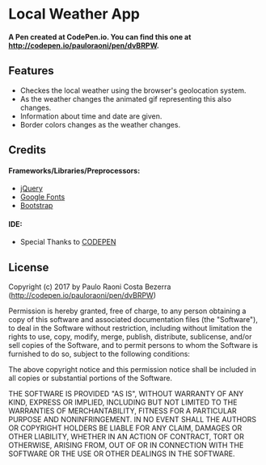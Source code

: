 # Local Weather App

#### A Pen created at CodePen.io. You can find this one at http://codepen.io/pauloraoni/pen/dvBRPW.

## Features

- Checkes the local weather using the browser's geolocation system.
- As the weather changes the animated gif representing this also changes.
- Information about time and date are given.
- Border colors changes as the weather changes.

## Credits

#### Frameworks/Libraries/Preprocessors:
- [jQuery](https://jquery.com/)
- [Google Fonts](https://fonts.google.com/)
- [Bootstrap](https://v4-alpha.getbootstrap.com/)

#### IDE:
- Special Thanks to [CODEPEN](https://codepen.io/)

## License

Copyright (c) 2017 by Paulo Raoni Costa Bezerra (http://codepen.io/pauloraoni/pen/dvBRPW)


Permission is hereby granted, free of charge, to any person obtaining a copy of this software and associated documentation files (the "Software"), to deal in the Software without restriction, including without limitation the rights to use, copy, modify, merge, publish, distribute, sublicense, and/or sell copies of the Software, and to permit persons to whom the Software is furnished to do so, subject to the following conditions:

The above copyright notice and this permission notice shall be included in all copies or substantial portions of the Software.

THE SOFTWARE IS PROVIDED "AS IS", WITHOUT WARRANTY OF ANY KIND, EXPRESS OR IMPLIED, INCLUDING BUT NOT LIMITED TO THE WARRANTIES OF MERCHANTABILITY, FITNESS FOR A PARTICULAR PURPOSE AND NONINFRINGEMENT. IN NO EVENT SHALL THE AUTHORS OR COPYRIGHT HOLDERS BE LIABLE FOR ANY CLAIM, DAMAGES OR OTHER LIABILITY, WHETHER IN AN ACTION OF CONTRACT, TORT OR OTHERWISE, ARISING FROM, OUT OF OR IN CONNECTION WITH THE SOFTWARE OR THE USE OR OTHER DEALINGS IN THE SOFTWARE.
